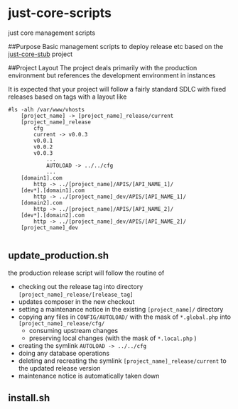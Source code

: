 # just-core-scripts
just core management scripts

##Purpose
Basic management scripts to deploy release etc based on the [just-core-stub](https://github.com/CHGLongStone/just-core-stub) project

##Project Layout
The project deals primarily with the production environment but references the development environment in instances

It is expected that your project will follow a fairly standard SDLC with fixed releases based on tags
with a layout like

```
#ls -alh /var/www/vhosts
	[project_name] -> [project_name]_release/current
	[project_name]_release
		cfg
		current -> v0.0.3
		v0.0.1
		v0.0.2
		v0.0.3
			...
			AUTOLOAD -> ../../cfg
			...
	[domain1].com
		http -> ../[project_name]/APIS/[API_NAME_1]/
	[dev*].[domain1].com
		http -> ../[project_name]_dev/APIS/[API_NAME_1]/
	[domain2].com
		http -> ../[project_name]/APIS/[API_NAME_2]/
	[dev*].[domain2].com
		http -> ../[project_name]_dev/APIS/[API_NAME_2]/
	[project_name]_dev


```
## update_production.sh

the production release script will follow the routine of
* checking out the release tag into directory `[project_name]_release/[release_tag]`
* updates composer in the new checkout
* setting a maintenance notice in the existing `[project_name]/` directory 
* copying any files in `CONFIG/AUTOLOAD/` with the mask of `*.global.php` into `[project_name]_release/cfg/`
	* consuming upstream changes
	* preserving local changes (with the mask of `*.local.php` )
* creating the symlink `AUTOLOAD -> ../../cfg`
* doing any database operations
* deleting and recreating the symlink `[project_name]_release/current` to the updated release version
* maintenance notice is automatically taken down


## install.sh 





